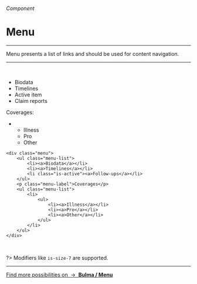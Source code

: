 <h6 class="subtitle is-6 is-uppercase has-text-grey">Component</h6><h1 class="title is-1 is-family-secondary">Menu</h1>
<hr class="is-visible is-size-3">
<p class="subtitle is-5 is-family-secondary">
    <span class="has-text-weight-semibold">Menu</span> presents a list of links and should be used for content navigation.
</p>
<hr class="is-visible is-size-3"><br>

<div class="box is-large is-well is-marginless">
    <div class="menu" style="max-width: 200px">
        <ul class="menu-list">
            <li><a>Biodata</a></li>
            <li><a>Timelines</a></li>
            <li><a class="is-active">Active item</a></li>
            <li><a>Claim reports</a></li>
        </ul>
        <p class="menu-label">Coverages:</p>
        <ul class="menu-list">
            <li>
                <ul>
                    <li><a>Illness</a></li>
                    <li><a>Pro</a></li>
                    <li><a>Other</a></li>
                </ul>
            </li>
        </ul>
    </div>
</div>

    <div class="menu">
        <ul class="menu-list">
            <li><a>Biodata</a></li>
            <li><a>Timelines</a></li>
            <li class="is-active"><a>Follow-ups</a></li>
        </ul>
        <p class="menu-label">Coverages</p>
        <ul class="menu-list">
            <li>
                <ul>
                    <li><a>Illness</a></li>
                    <li><a>Pro</a></li>
                    <li><a>Other</a></li>
                </ul>
            </li>
        </ul>
    </div>
<br>

?> Modifiers like `is-size-7` are supported.

<hr>

<a href="https://bulma.io/documentation/components/menu/" target="blank" class="box is-bordered">
    Find more possibilities on &nbsp;→&nbsp; <strong class="has-text-primary">Bulma / Menu</strong>
</a>
